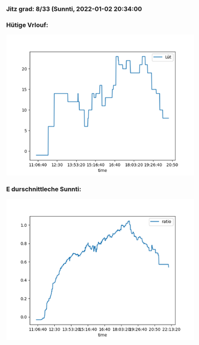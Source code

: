### Jitz grad: 8/33 (Sunnti, 2022-01-02 20:34:00

### Hütige Vrlouf:
![Graph](Today.png)

### E durschnittleche Sunnti:
![Graph](Sunnti.png)